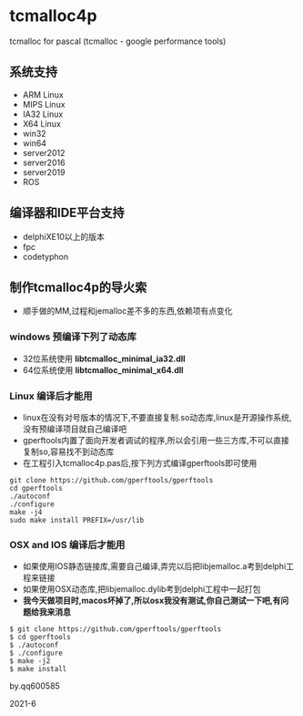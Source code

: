 # tcmalloc4p
tcmalloc for pascal (tcmalloc - google performance tools)

## 系统支持

- ARM Linux
- MIPS Linux
- IA32 Linux
- X64 Linux
- win32
- win64
- server2012
- server2016
- server2019
- ROS

## 编译器和IDE平台支持

- delphiXE10以上的版本
- fpc
- codetyphon


## 制作tcmalloc4p的导火索

- 顺手做的MM,过程和jemalloc差不多的东西,依赖项有点变化


### windows 预编译下列了动态库

- 32位系统使用 **libtcmalloc_minimal_ia32.dll**
- 64位系统使用 **libtcmalloc_minimal_x64.dll** 


### Linux 编译后才能用

- linux在没有对号版本的情况下,不要直接复制.so动态库,linux是开源操作系统,没有预编译项目就自己编译吧
- gperftools内置了面向开发者调试的程序,所以会引用一些三方库,不可以直接复制so,容易找不到动态库
- 在工程引入tcmalloc4p.pas后,按下列方式编译gperftools即可使用

```batch
git clone https://github.com/gperftools/gperftools
cd gperftools
./autoconf
./configure
make -j4
sudo make install PREFIX=/usr/lib
```


### OSX and IOS 编译后才能用

- 如果使用IOS静态链接库,需要自己编译,弄完以后把libjemalloc.a考到delphi工程来链接
- 如果使用OSX动态库,把libjemalloc.dylib考到delphi工程中一起打包
- **我今天做项目时,macos坏掉了,所以osx我没有测试,你自己测试一下吧,有问题给我来消息**

```batch
$ git clone https://github.com/gperftools/gperftools
$ cd gperftools
$ ./autoconf
$ ./configure
$ make -j2
$ make install
```


by.qq600585

2021-6
